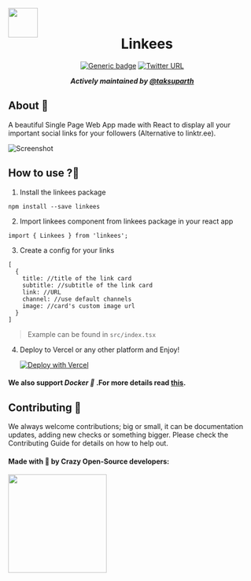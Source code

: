 <div align="center">

<img src="https://s3.us-east-2.amazonaws.com/fueler.io-images/fueler-creatons/ZO3GUmNNWMJL8vuRQMQIDs7ConJCktJOOo0xTjgr.png" width="60px" height="60px" style=" float:left;"/>&ensp; <h1>Linkees</h1> 

[![Generic badge](https://img.shields.io/badge/BUILD-Success-<COLOR>.svg?logo=github)](https://vercel.com/heysagnik/bio/deployments) [![Twitter URL](https://img.shields.io/twitter/url/https/twitter.com/heysagnik.svg?style=social&label=Follow%20%40heysagnik)](https://twitter.com/heysagnik)

<em><b>

 Actively maintained by [@taksuparth](https://github.com/taksuparth)

</b></em>
</div>

## About 🎯

A beautiful Single Page Web App made with React to display all your important social links for your followers (Alternative to linktr.ee).

![Screenshot](https://api.microlink.io/?url=https://heysagnik.vercel.app&screenshot=true&meta=false&embed=screenshot.url&waitForTimeout=1500&type=jpeg&overlay.browser=dark&overlay.background=linear-gradient%28225deg%2C+%23FF057C+0%25%2C+%238D0B93+50%25%2C+%23321575+100%25%29)

## How to use ?🤔

1. Install the linkees package

```
npm install --save linkees
```

2. Import linkees component from linkees package in your react app

```
import { Linkees } from 'linkees';
```

3. Create a config for your links

```
[
  {
    title: //title of the link card
    subtitle: //subtitle of the link card
    link: //URL
    channel: //use default channels
    image: //card's custom image url
  }
]
```

> Example can be found in `src/index.tsx`

4. Deploy to Vercel or any other platform and Enjoy!
  
   [![Deploy with Vercel](https://vercel.com/button)](https://vercel.com/new/clone?repository-url=https%3A%2F%2Fgithub.com%2Fheysagnik%2FLinkees)

#### We also support ***Docker 🐳*** .For more details read [this](https://github.com/heysagnik/Linkees/blob/master/docker.md). 

## Contributing 📝
We always welcome contributions; big or small, it can be documentation updates, adding new checks or something bigger. Please check the Contributing Guide for details on how to help out.

#### Made with 💚 by Crazy Open-Source developers:

<img width="200" src="https://contrib.rocks/image?repo=heysagnik/Linkees" />
